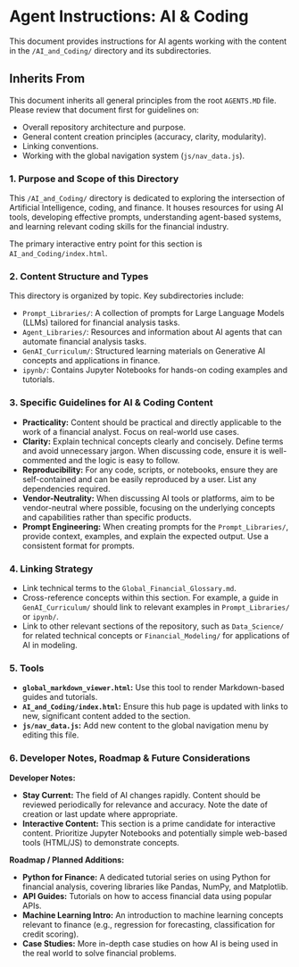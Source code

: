 # Agent Instructions: AI & Coding

This document provides instructions for AI agents working with the content in the `/AI_and_Coding/` directory and its subdirectories.

## Inherits From

This document inherits all general principles from the root `AGENTS.MD` file. Please review that document first for guidelines on:

*   Overall repository architecture and purpose.
*   General content creation principles (accuracy, clarity, modularity).
*   Linking conventions.
*   Working with the global navigation system (`js/nav_data.js`).

### 1. Purpose and Scope of this Directory
This `/AI_and_Coding/` directory is dedicated to exploring the intersection of Artificial Intelligence, coding, and finance. It houses resources for using AI tools, developing effective prompts, understanding agent-based systems, and learning relevant coding skills for the financial industry.

The primary interactive entry point for this section is `AI_and_Coding/index.html`.

### 2. Content Structure and Types
This directory is organized by topic. Key subdirectories include:
*   `Prompt_Libraries/`: A collection of prompts for Large Language Models (LLMs) tailored for financial analysis tasks.
*   `Agent_Libraries/`: Resources and information about AI agents that can automate financial analysis tasks.
*   `GenAI_Curriculum/`: Structured learning materials on Generative AI concepts and applications in finance.
*   `ipynb/`: Contains Jupyter Notebooks for hands-on coding examples and tutorials.

### 3. Specific Guidelines for AI & Coding Content
*   **Practicality:** Content should be practical and directly applicable to the work of a financial analyst. Focus on real-world use cases.
*   **Clarity:** Explain technical concepts clearly and concisely. Define terms and avoid unnecessary jargon. When discussing code, ensure it is well-commented and the logic is easy to follow.
*   **Reproducibility:** For any code, scripts, or notebooks, ensure they are self-contained and can be easily reproduced by a user. List any dependencies required.
*   **Vendor-Neutrality:** When discussing AI tools or platforms, aim to be vendor-neutral where possible, focusing on the underlying concepts and capabilities rather than specific products.
*   **Prompt Engineering:** When creating prompts for the `Prompt_Libraries/`, provide context, examples, and explain the expected output. Use a consistent format for prompts.

### 4. Linking Strategy
*   Link technical terms to the `Global_Financial_Glossary.md`.
*   Cross-reference concepts within this section. For example, a guide in `GenAI_Curriculum/` should link to relevant examples in `Prompt_Libraries/` or `ipynb/`.
*   Link to other relevant sections of the repository, such as `Data_Science/` for related technical concepts or `Financial_Modeling/` for applications of AI in modeling.

### 5. Tools
*   **`global_markdown_viewer.html`:** Use this tool to render Markdown-based guides and tutorials.
*   **`AI_and_Coding/index.html`:** Ensure this hub page is updated with links to new, significant content added to the section.
*   **`js/nav_data.js`:** Add new content to the global navigation menu by editing this file.

### 6. Developer Notes, Roadmap & Future Considerations

**Developer Notes:**
*   **Stay Current:** The field of AI changes rapidly. Content should be reviewed periodically for relevance and accuracy. Note the date of creation or last update where appropriate.
*   **Interactive Content:** This section is a prime candidate for interactive content. Prioritize Jupyter Notebooks and potentially simple web-based tools (HTML/JS) to demonstrate concepts.

**Roadmap / Planned Additions:**
*   **Python for Finance:** A dedicated tutorial series on using Python for financial analysis, covering libraries like Pandas, NumPy, and Matplotlib.
*   **API Guides:** Tutorials on how to access financial data using popular APIs.
*   **Machine Learning Intro:** An introduction to machine learning concepts relevant to finance (e.g., regression for forecasting, classification for credit scoring).
*   **Case Studies:** More in-depth case studies on how AI is being used in the real world to solve financial problems.
